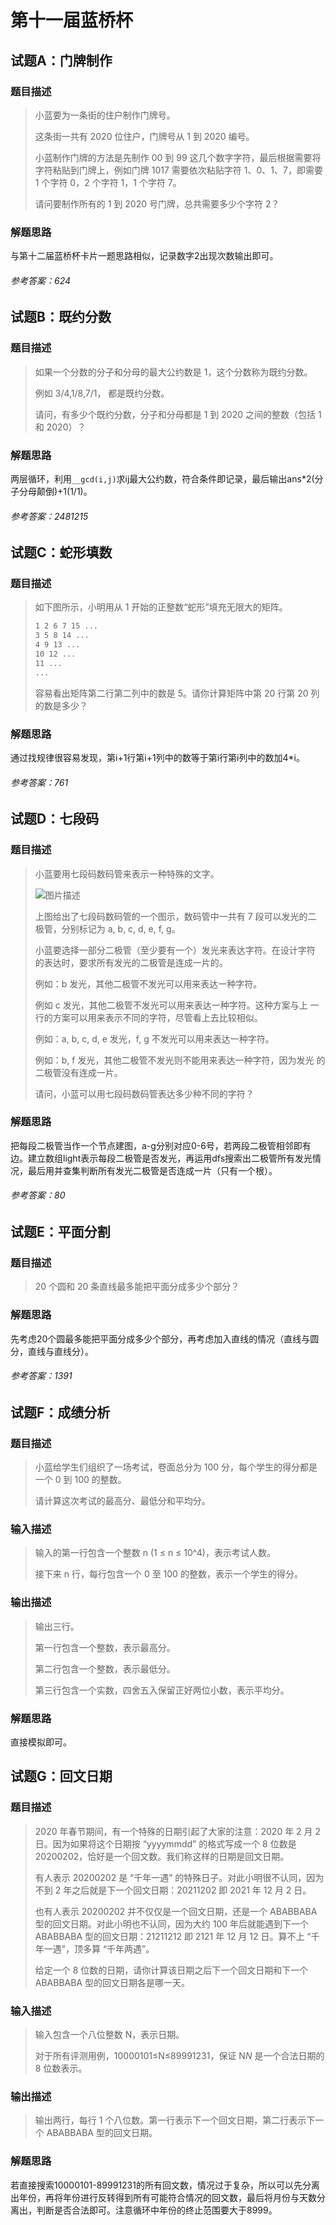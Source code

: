 # 第十一届蓝桥杯

## 试题A：门牌制作

### 题目描述

> 小蓝要为一条街的住户制作门牌号。
>
> 这条街一共有 2020 位住户，门牌号从 1 到 2020 编号。
>
> 小蓝制作门牌的方法是先制作 00 到 99 这几个数字字符，最后根据需要将字符粘贴到门牌上，例如门牌 1017 需要依次粘贴字符 1、0、1、7，即需要 1 个字符 0，2 个字符 1，1 个字符 7。
>
> 请问要制作所有的 1 到 2020 号门牌，总共需要多少个字符 2？

### 解题思路

与第十二届蓝桥杯卡片一题思路相似，记录数字2出现次数输出即可。

###### 参考答案：624

## 试题B：既约分数

### 题目描述

> 如果一个分数的分子和分母的最大公约数是 1，这个分数称为既约分数。
>
> 例如 3/4,1/8,7/1， 都是既约分数。
>
> 请问，有多少个既约分数，分子和分母都是 1 到 2020 之间的整数（包括 1 和 2020）？

### 解题思路

两层循环，利用`__gcd(i,j)`求ij最大公约数，符合条件即记录，最后输出ans*2(分子分母颠倒)+1(1/1)。

###### 参考答案：2481215

## 试题C：蛇形填数

### 题目描述

> 如下图所示，小明用从 1 开始的正整数“蛇形”填充无限大的矩阵。
>
> ```txt
> 1 2 6 7 15 ...
> 3 5 8 14 ...
> 4 9 13 ...
> 10 12 ...
> 11 ...
> ...
> ```
>
> 容易看出矩阵第二行第二列中的数是 5。请你计算矩阵中第 20 行第 20 列的数是多少？

### 解题思路

通过找规律很容易发现，第i+1行第i+1列中的数等于第i行第i列中的数加4*i。

###### 参考答案：761

## 试题D：七段码

### 题目描述

> 小蓝要用七段码数码管来表示一种特殊的文字。
>
> ![图片描述](https://doc.shiyanlou.com/courses/uid1580206-20210312-1615527941739)
>
> 上图给出了七段码数码管的一个图示，数码管中一共有 7 段可以发光的二 极管，分别标记为 a, b, c, d, e, f, g。
>
> 小蓝要选择一部分二极管（至少要有一个）发光来表达字符。在设计字符 的表达时，要求所有发光的二极管是连成一片的。
>
> 例如：b 发光，其他二极管不发光可以用来表达一种字符。
>
> 例如 c 发光，其他二极管不发光可以用来表达一种字符。这种方案与上 一行的方案可以用来表示不同的字符，尽管看上去比较相似。
>
> 例如：a, b, c, d, e 发光，f, g 不发光可以用来表达一种字符。
>
> 例如：b, f 发光，其他二极管不发光则不能用来表达一种字符，因为发光 的二极管没有连成一片。
>
> 请问，小蓝可以用七段码数码管表达多少种不同的字符？

### 解题思路

把每段二极管当作一个节点建图，a-g分别对应0-6号，若两段二极管相邻即有边。建立数组light表示每段二极管是否发光，再运用dfs搜索出二极管所有发光情况，最后用并查集判断所有发光二极管是否连成一片（只有一个根）。

###### 参考答案：80

## 试题E：平面分割

### 题目描述

> 20 个圆和 20 条直线最多能把平面分成多少个部分？

### 解题思路

先考虑20个圆最多能把平面分成多少个部分，再考虑加入直线的情况（直线与圆分，直线与直线分）。

###### 参考答案：1391

## 试题F：成绩分析

### 题目描述

> 小蓝给学生们组织了一场考试，卷面总分为 100 分，每个学生的得分都是一个 0 到 100 的整数。
>
> 请计算这次考试的最高分、最低分和平均分。

### 输入描述

> 输入的第一行包含一个整数 n (1 ≤ n ≤ 10^4)，表示考试人数。
>
> 接下来 n 行，每行包含一个 0 至 100 的整数，表示一个学生的得分。

### 输出描述

> 输出三行。
>
> 第一行包含一个整数，表示最高分。
>
> 第二行包含一个整数，表示最低分。
>
> 第三行包含一个实数，四舍五入保留正好两位小数，表示平均分。

### 解题思路

直接模拟即可。

## 试题G：回文日期

### 题目描述

> 2020 年春节期间，有一个特殊的日期引起了大家的注意：2020 年 2 月 2 日。因为如果将这个日期按 “yyyymmdd” 的格式写成一个 8 位数是 20200202，恰好是一个回文数。我们称这样的日期是回文日期。
>
> 有人表示 20200202 是 “千年一遇” 的特殊日子。对此小明很不认同，因为不到 2 年之后就是下一个回文日期：20211202 即 2021 年 12 月 2 日。
>
> 也有人表示 20200202 并不仅仅是一个回文日期，还是一个 ABABBABA 型的回文日期。对此小明也不认同，因为大约 100 年后就能遇到下一个 ABABBABA 型的回文日期：21211212 即 2121 年 12 月 12 日。算不上 “千年一遇”，顶多算 “千年两遇”。
>
> 给定一个 8 位数的日期，请你计算该日期之后下一个回文日期和下一个 ABABBABA 型的回文日期各是哪一天。

### 输入描述

> 输入包含一个八位整数 N，表示日期。
>
> 对于所有评测用例，10000101≤N≤89991231，保证 N*N* 是一个合法日期的 8 位数表示。

### 输出描述

> 输出两行，每行 1 个八位数。第一行表示下一个回文日期，第二行表示下一个 ABABBABA 型的回文日期。

### 解题思路

若直接搜索10000101-89991231的所有回文数，情况过于复杂，所以可以先分离出年份，再将年份进行反转得到所有可能符合情况的回文数，最后将月份与天数分离出，判断是否合法即可。注意循环中年份的终止范围要大于8999。
